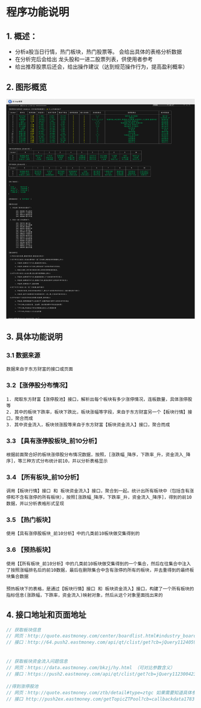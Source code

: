 # 程序功能说明

## 1. 概述：
- 分析a股当日行情，热门板块，热门股票等。 会给出具体的表格分析数据
- 在分析完后会给出 龙头股和一进二股票列表，供使用者参考
- 给出推荐股票后还会，给出操作建议（达到规范操作行为，提高盈利概率）
## 2. 图形概览
![demo](/autoRepeat/doc/demo.png)

## 3. 具体功能说明

### 3.1 数据来源
    数据来自于东方财富的接口或页面

### 3.2【涨停股分布情况】
    1. 爬取东方财富【涨停股池】接口，解析出每个板块有多少涨停情况，连板数量，具体涨停股等
    2. 其中的板块下跌率，板块下跌比，板块涨幅等字段，来自于东方财富另一个【板块行情】接口，聚合而成
    3. 其中资金流入，板块领涨股等来自于东方财富【板块资金流入】接口，聚合而成
### 3.3 【具有涨停股板块_前10分析】
    根据前面聚合好的板块涨停股分布情况数据，按照，[涨跌幅_降序，下跌率_升，资金流入_降序]，等三种方式分布统计前10，并以分析表格显示

### 3.4 【所有板块_前10分析】
    调用【板块行情】接口 和 板块资金流入】接口，聚合到一起。统计出所有板块中（包括含有涨停和不含有涨停的所有板块），按照[涨跌幅_降序，下跌率_升，资金流入_降序]，得到的前10数据，并以分析表格形式呈现

### 3.5 【热门板块】
    使用【具有涨停股板块_前10分析】中的几类前10板块做交集得到的

### 3.6 【预热板块】
    使用【【所有板块_前10分析】中的几类前10板块做交集得到的一个集合，然后在往集合中注入了按照涨幅排名后的前10数据，最后在删除集合中含有涨停的所有的板块，并去重得到的最终板块集合数据

    预热板块下的表格，是通过【板块行情】接口 和 板块资金流入】接口，构建了一个所有板块的指标信息(涨跌幅，下跌率，资金流入)映射对象，然后从这个对象里面找出来的

## 4. 接口地址和页面地址
```js
// 获取板块信息
// 网页：http://quote.eastmoney.com/center/boardlist.html#industry_board （可对比参数含义）
// 接口：http://64.push2.eastmoney.com/api/qt/clist/get?cb=jQuery112405982495475506511_1674011942557&pn=1&pz=20&po=1&np=1&ut=bd1d9ddb04089700cf9c27f6f7426281&fltt=2&invt=2&wbp2u=|0|0|0|web&fid=f3&fs=m:90+t:2+f:!50&fields=f1,f2,f3,f4,f5,f6,f7,f8,f9,f10,f12,f13,f14,f15,f16,f17,f18,f20,f21,f23,f24,f25,f26,f22,f33,f11,f62,f128,f136,f115,f152,f124,f107,f104,f105,f140,f141,f207,f208,f209,f222&_=1674011942572


// 获取板块资金流入问题信息
// 网页：https://data.eastmoney.com/bkzj/hy.html （可对比参数含义）
// 接口：https://push2.eastmoney.com/api/qt/clist/get?cb=jQuery11230042368503993895246_1674038459890&fid=f62&po=1&pz=50&pn=1&np=1&fltt=2&invt=2&ut=b2884a393a59ad64002292a3e90d46a5&fs=m%3A90+t%3A2&fields=f12%2Cf14%2Cf2%2Cf3%2Cf62%2Cf184%2Cf66%2Cf69%2Cf72%2Cf75%2Cf78%2Cf81%2Cf84%2Cf87%2Cf204%2Cf205%2Cf124%2Cf1%2Cf13

//得到涨停股池
// 网页：http://quote.eastmoney.com/ztb/detail#type=ztgc 如果需要知道具体参数含义，可在此页面上去一一对照：
// 接口 http://push2ex.eastmoney.com/getTopicZTPool?cb=callbackdata1783941&ut=7eea3edcaed734bea9cbfc24409ed989&dpt=wz.ztzt&Pageindex=0&pagesize=170&sort=fbt%3Aasc&date=' + date + '&_=1673969152674

```